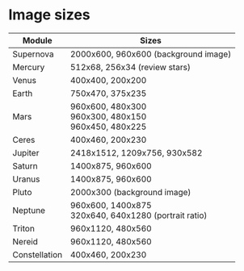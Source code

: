 # Image sizes

|     Module    |                            Sizes                             |
|---------------|--------------------------------------------------------------|
| Supernova     | 2000x600, 960x600 (background image)                         |
| Mercury       | 512x68, 256x34 (review stars)                                |
| Venus         | 400x400, 200x200                                             |
| Earth         | 750x470, 375x235                                             |
| Mars          | 960x600, 480x300 <br> 960x300, 480x150 <br> 960x450, 480x225 |
| Ceres         | 400x460, 200x230                                             |
| Jupiter       | 2418x1512, 1209x756, 930x582                                 |
| Saturn        | 1400x875, 960x600                                            |
| Uranus        | 1400x875, 960x600                                            |
| Pluto         | 2000x300 (background image)                                  |
| Neptune       | 960x600, 1400x875 <br> 320x640, 640x1280 (portrait ratio)    |
| Triton        | 960x1120, 480x560                                            |
| Nereid        | 960x1120, 480x560                                            |
| Constellation | 400x460, 200x230                                             |
